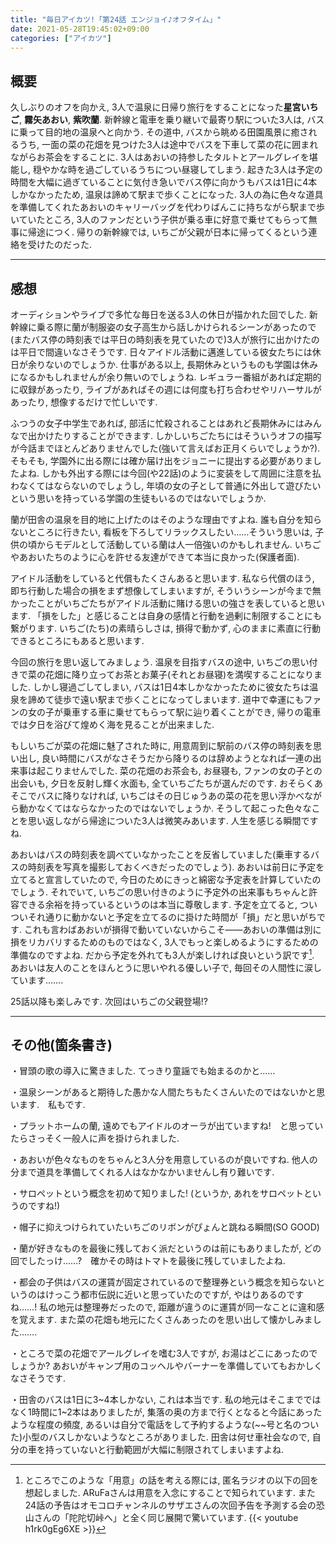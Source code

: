 ```yaml
---
title: "毎日アイカツ!「第24話 エンジョイ♪オフタイム」"
date: 2021-05-28T19:45:02+09:00
categories: ["アイカツ"]
---
```

## 概要

久しぶりのオフを向かえ, 3人で温泉に日帰り旅行をすることになった**星宮いちご**, **霧矢あおい**, **紫吹蘭**. 新幹線と電車を乗り継いで最寄り駅についた3人は, バスに乗って目的地の温泉へと向かう. その道中, バスから眺める田園風景に癒されるうち, 一面の菜の花畑を見つけた3人は途中でバスを下車して菜の花に囲まれながらお茶会をすることに. 3人はあおいの持参したタルトとアールグレイを堪能し, 穏やかな時を過ごしているうちについ昼寝してしまう. 起きた3人は予定の時間を大幅に過ぎていることに気付き急いでバス停に向かうもバスは1日に4本しかなかったため, 温泉は諦めて駅まで歩くことになった. 3人の為に色々な道具を準備してくれたあおいのキャリーバッグを代わりばんこに持ちながら駅まで歩いていたところ, 3人のファンだという子供が乗る車に好意で乗せてもらって無事に帰途につく. 帰りの新幹線では, いちごが父親が日本に帰ってくるという連絡を受けたのだった.

***

## 感想

オーディションやライブで多忙な毎日を送る3人の休日が描かれた回でした. 新幹線に乗る際に蘭が制服姿の女子高生から話しかけられるシーンがあったので(またバス停の時刻表では平日の時刻表を見ていたので)3人が旅行に出かけたのは平日で間違いなさそうです. 日々アイドル活動に邁進している彼女たちには休日が余りないのでしょうか. 仕事がある以上, 長期休みというものも学園は休みになるかもしれませんが余り無いのでしょうね. レギュラー番組があれば定期的に収録があったり, ライブがあればその週には何度も打ち合わせやリハーサルがあったり, 想像するだけで忙しいです.

ふつうの女子中学生であれば, 部活に忙殺されることはあれど長期休みにはみんなで出かけたりすることができます. しかしいちごたちにはそういうオフの描写が今話までほとんどありませんでした(強いて言えばお正月くらいでしょうか?). そもそも, 学園外に出る際には確か届け出をジョニーに提出する必要がありましたよね. しかも外出する際には今回(や22話)のように変装をして周囲に注意を払わなくてはならないのでしょうし, 年頃の女の子として普通に外出して遊びたいという思いを持っている学園の生徒もいるのではないでしょうか.

蘭が田舎の温泉を目的地に上げたのはそのような理由ですよね. 誰も自分を知らないところに行きたい, 看板を下ろしてリラックスしたい……そういう思いは, 子供の頃からモデルとして活動している蘭は人一倍強いのかもしれません. いちごやあおいたちのように心を許せる友達ができて本当に良かった(保護者面).

アイドル活動をしていると代償もたくさんあると思います. 私なら代償のほう, 即ち行動した場合の損をまず想像してしまいますが, そういうシーンが今まで無かったことがいちごたちがアイドル活動に賭ける思いの強さを表していると思います. 「損をした」と感じることは自身の感情と行動を過剰に制限することにも繋がります. いちご(たち)の素晴らしさは, 損得で動かず, 心のままに素直に行動できるところにもあると思います.

今回の旅行を思い返してみましょう. 温泉を目指すバスの途中, いちごの思い付きで菜の花畑に降り立ってお茶とお菓子(それとお昼寝)を満喫することになりました. しかし寝過ごしてしまい, バスは1日4本しかなかったために彼女たちは温泉を諦めて徒歩で遠い駅まで歩くことになってしまいます. 道中で幸運にもファンの女の子が乗車する車に乗せてもらって駅に辿り着くことができ, 帰りの電車では夕日を浴びて煌めく海を見ることが出来ました.

もしいちごが菜の花畑に魅了された時に, 用意周到に駅前のバス停の時刻表を思い出し, 良い時間にバスがなさそうだから降りるのは辞めようとなれば一連の出来事は起こりませんでした. 菜の花畑のお茶会も, お昼寝も, ファンの女の子との出会いも, 夕日を反射し輝く水面も, 全ていちごたちが選んだのです. おそらくあそこでバスに降りなければ, いちごはその日じゅうあの菜の花を思い浮かべながら動かなくてはならなかったのではないでしょうか. そうして起こった色々なことを思い返しながら帰途についた3人は微笑みあいます. 人生を感じる瞬間ですね.

あおいはバスの時刻表を調べていなかったことを反省していました(乗車するバスの時刻表を写真を撮影しておくべきだったのでしょう). あおいは前日に予定を立てると宣言していたので, 今日のためにきっと綿密な予定表を計算していたのでしょう. それでいて, いちごの思い付きのように予定外の出来事もちゃんと許容できる余裕を持っているというのは本当に尊敬します. 予定を立てると, ついついそれ通りに動かないと予定を立てるのに掛けた時間が「損」だと思いがちです. これも言わばあおいが損得で動いていないからこそ――あおいの準備は別に損をリカバリするためのものではなく, 3人でもっと楽しめるようにするための準備なのですよね. だから予定を外れても3人が楽しければ良いという訳です[^footnote_1]. あおいは友人のことをほんとうに思いやれる優しい子で, 毎回その人間性に涙しています…….

25話以降も楽しみです. 次回はいちごの父親登場!?

***

## その他(箇条書き)

・冒頭の歌の導入に驚きました. てっきり童謡でも始まるのかと……

・温泉シーンがあると期待した愚かな人間たちもたくさんいたのではないかと思います.　私もです.

・プラットホームの蘭, 遠めでもアイドルのオーラが出ていますね!　と思っていたらさっそく一般人に声を掛けられました.

・あおいが色々なものをちゃんと3人分を用意しているのが良いですね. 他人の分まで道具を準備してくれる人はなかなかいませんし有り難いです.

・サロペットという概念を初めて知りました! (というか, あれをサロペットというのですね!)

・帽子に抑えつけられていたいちごのリボンがぴょんと跳ねる瞬間(SO GOOD)

・蘭が好きなものを最後に残しておく派だというのは前にもありましたが, どの回でしたっけ……?　確かその時はトマトを最後に残していましたよね.

・都会の子供はバスの運賃が固定されているので整理券という概念を知らないというのはけっこう都市伝説に近いと思っていたのですが, やはりあるのですね……! 私の地元は整理券だったので, 距離が違うのに運賃が同一なことに違和感を覚えます. また菜の花畑も地元にたくさんあったのを思い出して懐かしみました…….

・ところで菜の花畑でアールグレイを嗜む3人ですが, お湯はどこにあったのでしょうか? あおいがキャンプ用のコッヘルやバーナーを準備していてもおかしくなさそうです.

・田舎のバスは1日に3~4本しかない, これは本当です. 私の地元はそこまでではなく1時間に1~2本はありましたが, 集落の奥の方まで行くとなると今話にあったような程度の頻度, あるいは自分で電話をして予約するような(~~号と名のついた)小型のバスしかないようなところがありました. 田舎は何せ車社会なので, 自分の車を持っていないと行動範囲が大幅に制限されてしまいますよね.

[^footnote_1]: ところでこのような「用意」の話を考える際には, 匿名ラジオの以下の回を想起しました. ARuFaさんは用意を入念にすることで知られています. また24話の予告はオモコロチャンネルのサザエさんの次回予告を予測する会の恐山さんの「陀陀切峠へ」と全く同じ展開で驚いています. {{< youtube h1rk0gEg6XE >}}

